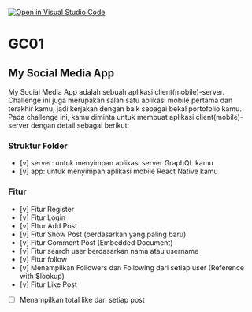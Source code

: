 [![Open in Visual Studio Code](https://classroom.github.com/assets/open-in-vscode-2e0aaae1b6195c2367325f4f02e2d04e9abb55f0b24a779b69b11b9e10269abc.svg)](https://classroom.github.com/online_ide?assignment_repo_id=15982167&assignment_repo_type=AssignmentRepo)
# GC01

## My Social Media App

My Social Media App adalah sebuah aplikasi client(mobile)-server. Challenge ini juga merupakan salah satu aplikasi mobile pertama dan terakhir kamu, jadi kerjakan dengan baik sebagai bekal portofolio kamu. Pada challenge ini, kamu diminta untuk membuat aplikasi client(mobile)-server dengan detail sebagai berikut:

### Struktur Folder
- [v] server: untuk menyimpan aplikasi server GraphQL kamu 
- [v] app: untuk menyimpan aplikasi mobile React Native kamu


### Fitur
- [v] Fitur Register
- [v] Fitur Login
- [v] FItur Add Post
- [v] Fitur Show Post (berdasarkan yang paling baru)
- [v] Fitur Comment Post (Embedded Document)
- [v] Fitur search user berdasarkan nama atau username
- [v] Fitur follow
- [v] Menampilkan Followers dan Following dari setiap user (Reference with $lookup)
- [v] Fitur Like Post
- [ ] Menampilkan total like dari setiap post
